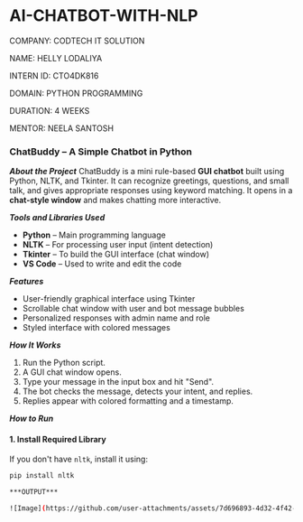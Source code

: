 # AI-CHATBOT-WITH-NLP

COMPANY: CODTECH IT SOLUTION

NAME: HELLY LODALIYA

INTERN ID: CTO4DK816

DOMAIN: PYTHON PROGRAMMING

DURATION: 4 WEEKS

MENTOR: NEELA SANTOSH

### ChatBuddy – A Simple Chatbot in Python ###

***About the Project***
ChatBuddy is a mini rule-based **GUI chatbot** built using Python, NLTK, and Tkinter. It can recognize greetings, questions, and small talk, and gives appropriate responses using keyword matching. It opens in a **chat-style window** and makes chatting more interactive.

***Tools and Libraries Used***
- **Python** – Main programming language
- **NLTK** – For processing user input (intent detection)
- **Tkinter** – To build the GUI interface (chat window)
- **VS Code** – Used to write and edit the code
  
***Features***
- User-friendly graphical interface using Tkinter
- Scrollable chat window with user and bot message bubbles
- Personalized responses with admin name and role
- Styled interface with colored messages

***How It Works***
1. Run the Python script.
2. A GUI chat window opens.
3. Type your message in the input box and hit "Send".
4. The bot checks the message, detects your intent, and replies.
5. Replies appear with colored formatting and a timestamp.

***How to Run***
#### 1. Install Required Library
If you don't have `nltk`, install it using:
```bash
pip install nltk

***OUTPUT***

![Image](https://github.com/user-attachments/assets/7d696893-4d32-4f42-b48e-32e424d7be65)


